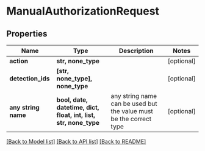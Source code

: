 # ManualAuthorizationRequest


## Properties
Name | Type | Description | Notes
------------ | ------------- | ------------- | -------------
**action** | **str, none_type** |  | [optional] 
**detection_ids** | **[str, none_type], none_type** |  | [optional] 
**any string name** | **bool, date, datetime, dict, float, int, list, str, none_type** | any string name can be used but the value must be the correct type | [optional]

[[Back to Model list]](../README.md#documentation-for-models) [[Back to API list]](../README.md#documentation-for-api-endpoints) [[Back to README]](../README.md)


